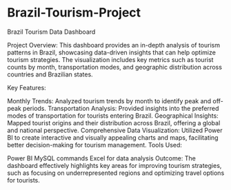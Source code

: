 # Brazil-Tourism-Project
Brazil Tourism Data Dashboard

Project Overview:
This dashboard provides an in-depth analysis of tourism patterns in Brazil, showcasing data-driven insights that can help optimize tourism strategies. The visualization includes key metrics such as tourist counts by month, transportation modes, and geographic distribution across countries and Brazilian states.

Key Features:

Monthly Trends: Analyzed tourism trends by month to identify peak and off-peak periods.
Transportation Analysis: Provided insights into the preferred modes of transportation for tourists entering Brazil.
Geographical Insights: Mapped tourist origins and their distribution across Brazil, offering a global and national perspective.
Comprehensive Data Visualization: Utilized Power BI to create interactive and visually appealing charts and maps, facilitating better decision-making for tourism management.
Tools Used:

Power BI
MySQL commands
Excel for data analysis
Outcome:
The dashboard effectively highlights key areas for improving tourism strategies, such as focusing on underrepresented regions and optimizing travel options for tourists.
